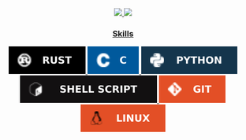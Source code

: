 <div align="center">
	<a href="https://github.com/Heraclito-Q-Saldanha">
	<img height="130em", src="https://github-readme-stats.vercel.app/api?username=Heraclito-Q-Saldanha&show_icons=true&theme=dark&include_all_commits=true&count_private=true"/>
	<img height="130em" src="https://github-readme-stats.vercel.app/api/top-langs/?username=Heraclito-Q-Saldanha&layout=compact&langs_count=7&theme=dark"/>
</div>

<div align="center">
	<h3 style="text-align=center">Skills</h3>
<div>

![Rust](assets/Rust.svg)
![C](assets/C.svg)
![Python](assets/Python.svg)
![Shell Script](assets/Shell_Script.svg)
![Git](assets/Git.svg)
![Linux](assets/Linux.svg)
